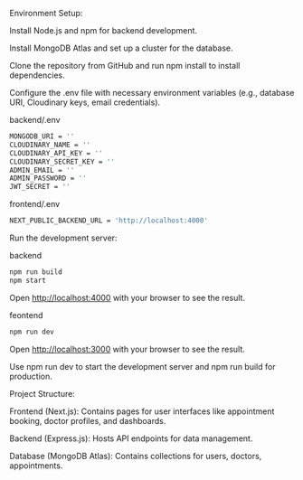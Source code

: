 Environment Setup:

Install Node.js and npm for backend development.

Install MongoDB Atlas and set up a cluster for the database.

Clone the repository from GitHub and run npm install to install dependencies.

Configure the .env file with necessary environment variables (e.g., database URI, Cloudinary keys, email credentials).

backend/.env
```bash
MONGODB_URI = ''
CLOUDINARY_NAME = ''
CLOUDINARY_API_KEY = ''
CLOUDINARY_SECRET_KEY = ''
ADMIN_EMAIL = ''
ADMIN_PASSWORD = ''
JWT_SECRET = ''
```

frontend/.env
```bash
NEXT_PUBLIC_BACKEND_URL = 'http://localhost:4000'
```

Run the development server:

backend
```bash
npm run build
npm start
```

Open [http://localhost:4000](http://localhost:4000) with your browser to see the result.

feontend
```bash
npm run dev
```

Open [http://localhost:3000](http://localhost:3000) with your browser to see the result.


Use npm run dev to start the development server and npm run build for production.

Project Structure:

Frontend (Next.js): Contains pages for user interfaces like appointment booking, doctor profiles, and dashboards.

Backend (Express.js): Hosts API endpoints for data management.

Database (MongoDB Atlas): Contains collections for users, doctors, appointments.

